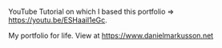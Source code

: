 YouTube Tutorial on which I based this portfolio => https://youtu.be/ESHaail1eGc.

My portfolio for life. View at https://www.danielmarkusson.net
